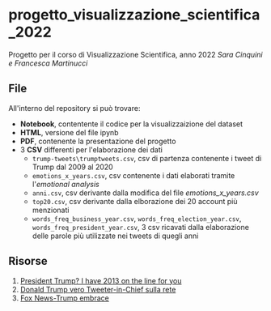 # progetto_visualizzazione_scientifica_2022
Progetto per il corso di Visualizzazione Scientifica, anno 2022
_Sara Cinquini e Francesca Martinucci_

## File
All'interno del repository si può trovare:
- **Notebook**, contentente il codice per la visualizzaizione del dataset
- **HTML**, versione del file ipynb
- **PDF**, contenente la presentazione del progetto
- 3 **CSV** differenti per l'elaborazione dei dati
  - ```trump-tweets\trumptweets.csv```, csv di partenza contenente i tweet di Trump dal 2009 al 2020
  - ```emotions_x_years.csv```, csv contenente i dati elaborati tramite l'_emotional analysis_
  - ```anni.csv```, csv derivante dalla modifica del file *emotions_x_years.csv*
  - ```top20.csv```, csv derivante dalla elborazione dei 20 account più menzionati
  - ```words_freq_business_year.csv```, ```words_freq_election_year.csv```, ```words_freq_president_year.csv```, 3 csv ricavati dalla elaborazione delle parole più utilizzate nei tweets di quegli anni

## Risorse
1. [President Trump? I have 2013 on the line for you](https://edition.cnn.com/2019/05/15/politics/donald-trump-iran-barack-obama-2013/index.html)
2. [Donald Trump vero Tweeter-in-Chief sulla rete](https://www.ipresslive.it/comunicates/25094/donald-trump-vero-tweeter-in-chief-sulla-rete-ecco-i-5-tweet-piu-social-di-potus)
3. [Fox News-Trump embrace](https://www.theguardian.com/media/2022/may/07/fox-news-donald-trump-meadows-hannity-texts)

